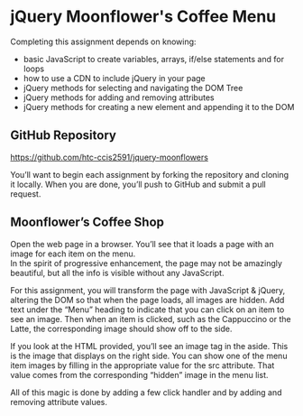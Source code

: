 # jQuery Moonflower's Coffee Menu
Completing this assignment depends on knowing:

- basic JavaScript to create variables, arrays, if/else statements and for loops
- how to use a CDN to include jQuery in your page
- jQuery methods for selecting and navigating the DOM Tree
- jQuery methods for adding and removing attributes
- jQuery methods for creating a new element and appending it to the DOM

## GitHub Repository
https://github.com/htc-ccis2591/jquery-moonflowers

You’ll want to begin each assignment by forking the repository and cloning it locally.  When you are done, you’ll push to GitHub and submit a pull request.


## Moonflower’s Coffee Shop
Open the web page in a browser.  You’ll see that it loads a page with an image for each item on the menu.  
In the spirit of progressive enhancement, the page may not be amazingly beautiful, but all the info is visible without any JavaScript.

For this assignment, you will transform the page with JavaScript & jQuery, altering the DOM so that when the page loads, all images are hidden.  Add text under the “Menu” heading to indicate that you can click on an item to see an image.  Then when an item is clicked,  such as the Cappuccino or the Latte, the corresponding image should show off to the side.

If you look at the HTML provided, you’ll see an image tag in the aside.  This is the image that displays on the right side.  You can show one of the menu item images by filling in the appropriate value for the src attribute.  That value comes from the corresponding “hidden” image in the menu list.

All of this magic is done by adding a few click handler and by adding and removing attribute values.
